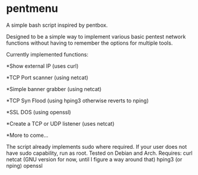 # pentmenu
A simple bash script inspired by pentbox.

Designed to be a simple way to implement various basic pentest network functions without having to remember the options for multiple tools.

Currently implemented functions:

*Show external IP (uses curl)

*TCP Port scanner (using netcat)

*Simple banner grabber (using netcat)

*TCP Syn Flood (using hping3 otherwise reverts to nping)

*SSL DOS (using openssl)

*Create a TCP or UDP listener (uses netcat)

*More to come...


The script already implements sudo where required.  If your user does not have sudo capability, run as root.  Tested on Debian and Arch.
Requires:
curl
netcat (GNU version for now, until I figure a way around that)
hping3 (or nping)
openssl
